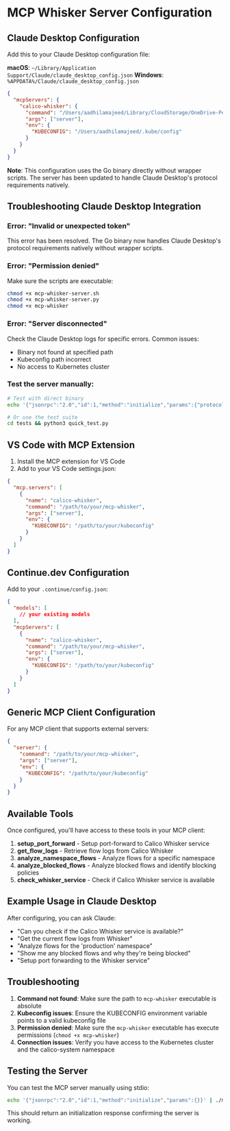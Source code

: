 # MCP Whisker Server Configuration

## Claude Desktop Configuration

Add this to your Claude Desktop configuration file:

**macOS**: `~/Library/Application Support/Claude/claude_desktop_config.json`
**Windows**: `%APPDATA%/Claude/claude_desktop_config.json`

```json
{
  "mcpServers": {
    "calico-whisker": {
      "command": "/Users/aadhilamajeed/Library/CloudStorage/OneDrive-Personal/k8/mcp-whisker-go/mcp-whisker",
      "args": ["server"],
      "env": {
        "KUBECONFIG": "/Users/aadhilamajeed/.kube/config"
      }
    }
  }
}
```

**Note**: This configuration uses the Go binary directly without wrapper scripts. The server has been updated to handle Claude Desktop's protocol requirements natively.

## Troubleshooting Claude Desktop Integration

### Error: "Invalid or unexpected token" 
This error has been resolved. The Go binary now handles Claude Desktop's protocol requirements natively without wrapper scripts.

### Error: "Permission denied"
Make sure the scripts are executable:
```bash
chmod +x mcp-whisker-server.sh
chmod +x mcp-whisker-server.py
chmod +x mcp-whisker
```

### Error: "Server disconnected" 
Check the Claude Desktop logs for specific errors. Common issues:
- Binary not found at specified path
- Kubeconfig path incorrect
- No access to Kubernetes cluster

### Test the server manually:
```bash
# Test with direct binary
echo '{"jsonrpc":"2.0","id":1,"method":"initialize","params":{"protocolVersion":"2024-11-05","capabilities":{},"clientInfo":{"name":"test","version":"1.0"}}}' | ./mcp-whisker server

# Or use the test suite
cd tests && python3 quick_test.py
```

## VS Code with MCP Extension

1. Install the MCP extension for VS Code
2. Add to your VS Code settings.json:

```json
{
  "mcp.servers": [
    {
      "name": "calico-whisker",
      "command": "/path/to/your/mcp-whisker",
      "args": ["server"],
      "env": {
        "KUBECONFIG": "/path/to/your/kubeconfig"
      }
    }
  ]
}
```

## Continue.dev Configuration

Add to your `.continue/config.json`:

```json
{
  "models": [
    // your existing models
  ],
  "mcpServers": [
    {
      "name": "calico-whisker",
      "command": "/path/to/your/mcp-whisker",
      "args": ["server"],
      "env": {
        "KUBECONFIG": "/path/to/your/kubeconfig"
      }
    }
  ]
}
```

## Generic MCP Client Configuration

For any MCP client that supports external servers:

```json
{
  "server": {
    "command": "/path/to/your/mcp-whisker",
    "args": ["server"],
    "env": {
      "KUBECONFIG": "/path/to/your/kubeconfig"
    }
  }
}
```

## Available Tools

Once configured, you'll have access to these tools in your MCP client:

1. **setup_port_forward** - Setup port-forward to Calico Whisker service
2. **get_flow_logs** - Retrieve flow logs from Calico Whisker  
3. **analyze_namespace_flows** - Analyze flows for a specific namespace
4. **analyze_blocked_flows** - Analyze blocked flows and identify blocking policies
5. **check_whisker_service** - Check if Calico Whisker service is available

## Example Usage in Claude Desktop

After configuring, you can ask Claude:

- "Can you check if the Calico Whisker service is available?"
- "Get the current flow logs from Whisker"
- "Analyze flows for the 'production' namespace"
- "Show me any blocked flows and why they're being blocked"
- "Setup port forwarding to the Whisker service"

## Troubleshooting

1. **Command not found**: Make sure the path to `mcp-whisker` executable is absolute
2. **Kubeconfig issues**: Ensure the KUBECONFIG environment variable points to a valid kubeconfig file
3. **Permission denied**: Make sure the `mcp-whisker` executable has execute permissions (`chmod +x mcp-whisker`)
4. **Connection issues**: Verify you have access to the Kubernetes cluster and the calico-system namespace

## Testing the Server

You can test the MCP server manually using stdio:

```bash
echo '{"jsonrpc":"2.0","id":1,"method":"initialize","params":{}}' | ./mcp-whisker server
```

This should return an initialization response confirming the server is working.